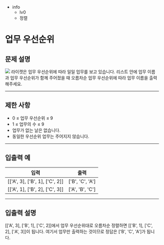 - info
    - lv0
    - 정렬

# 업무 우선순위
## 문제 설명
![](./7.webp)
라이캣은 업무 우선순위에 따라 일일 업무를 보고 있습니다. 리스트 안에 업무 이름과 업무 우선순위가 함께 주어졌을 때 오름차순 업무 우선순위에 따라 업무 이름을 출력해주세요.

---

## 제한 사항

- 0 ≤ 업무 우선순위 ≤ 9
- 1 ≤ 업무의 수 ≤ 9 
- 업무가 없는 날은 없습니다.
- 동일한 우선순위 업무는 주어지지 않습니다.

---

## 입출력 예

|   입력    | 출력 |
| --------- | ------ |
| [['A', 3], ['B', 1], ['C', 2]] | ['B', 'C', 'A'] |
| [['A', 1], ['B', 2], ['C', 3]] | ['A', 'B', 'C'] |

---

## 입출력 설명
[['A', 3], ['B', 1], ['C', 2]]에서 업무 우선순위대로 오름차순 정렬하면 [['B', 1], ['C', 2], ['A', 3]]이 됩니다. 여기서 업무만 출력하는 것이므로 정답은 ['B', 'C', 'A']가 됩니다.